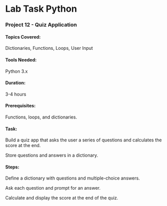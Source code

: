 
# Lab Task Python
### Project 12 - Quiz Application
#### Topics Covered: 
Dictionaries, Functions, Loops, User Input
#### Tools Needed: 
Python 3.x
#### Duration: 
3-4 hours
#### Prerequisites: 
Functions, loops, and dictionaries.

#### Task:
Build a quiz app that asks the user a series of questions and calculates the score at the end.

Store questions and answers in a dictionary.

#### Steps:
Define a dictionary with questions and multiple-choice answers.

Ask each question and prompt for an answer.

Calculate and display the score at the end of the quiz.
